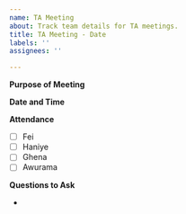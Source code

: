 ```yaml
---
name: TA Meeting
about: Track team details for TA meetings.
title: TA Meeting - Date
labels: ''
assignees: ''

---
```


**Purpose of Meeting**

**Date and Time**

**Attendance**

- [ ] Fei
- [ ] Haniye
- [ ] Ghena
- [ ] Awurama

**Questions to Ask**

-
